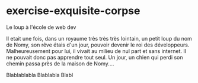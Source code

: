# exercise-exquisite-corpse
Le loup à l'école de web dev

Il etait une fois, dans un royaume très très très lointain, un petit loup du nom de Nomy, son rêve étais d'un jour, pouvoir devenir le roi des développeurs. Malheureusement pour lui, il vivait au milieu de nul part et sans internet. Il ne pouvait donc pas apprendre tout seul. Un jour, un chien qui perdi son chemin passa près de la maison de Nomy....


Blablablabla
Blablabla
Blabl